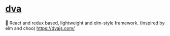# [dva](https://github.com/dvajs/dva)

🌱 React and redux based, lightweight and elm-style framework. (Inspired by elm and choo) https://dvajs.com/
